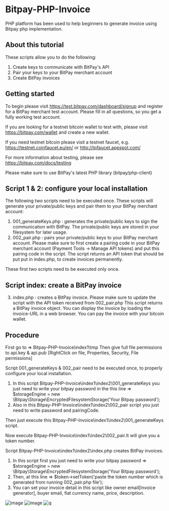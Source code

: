 # Bitpay-PHP-Invoice
PHP platform has been used to help beginners to generate invoice using Bitpay php implementation.

## About this tutorial
These scripts allow you to do the following:
1) Create keys to communicate with BitPay's API
2) Pair your keys to your BitPay merchant account
3) Create BitPay invoices


## Getting started
 To begin please visit https://test.bitpay.com/dashboard/signup and register for a BitPay merchant test account. Please fill in all      questions, so you get a fully working test account.

 If you are looking for a testnet bitcoin wallet to test with, please visit https://bitpay.com/wallet and
  create a new wallet.

 If you need testnet bitcoin please visit a testnet faucet, e.g. https://testnet.coinfaucet.eu/en/ or http://tpfaucet.appspot.com/

 For more information about testing, please see https://bitpay.com/docs/testing

 Please make sure to use BitPay's latest PHP library (bitpay/php-client)


## Script 1 & 2: configure your local installation
The following two scripts need to be executed once. These scripts will generate your private/public keys and pair them to your BitPay merchant account:
1. 001_generateKeys.php : generates the private/public keys to sign the communication with BitPay. The private/public keys are stored in your filesystem for later usage.
2. 002_pair.php : pairs your private/public keys to your BitPay merchant account. Please make sure to first create a pairing code in your BitPay merchant account (Payment Tools -> Manage API tokens) and put this pairing code in the script. The script returns an API token that should be put put in index.php, to create invoices permanently.

These first two scripts need to be executed only once.

## Script index: create a BitPay invoice
3. index.php : creates a BitPay invoice. Please make sure to update the script with the API token received from 002_pair.php
   This script returns a BitPay invoice object. You can display the invoice by loading the invoice-URL in a web browser. You can pay the invoice with your bitcoin wallet.


## Procedure
   First go to => Bitpay-PHP-Invoice\index1\tmp
  Then give full file permissions to api.key & api.pub  [RightClick on file, Properties, Security, File permissions]

  Script 001_generateKeys & 002_pair need to be executed once, to properly configure your local installation.
  1. In this script Bitpay-PHP-Invoice\index1\index2\001_generateKeys you just need to write your bitpay password in the this line =>
     $storageEngine = new \Bitpay\Storage\EncryptedFilesystemStorage('Your Bitpay password');
  2. Also in this Bitpay-PHP-Invoice\index1\index2\002_pair script you just need to write password and pairingCode.

  Then just execute this Bitpay-PHP-Invoice\index1\index2\001_generateKeys script.

  Now execute Bitpay-PHP-Invoice\index1\index2\002_pair.It will give you a token number.

  Script Bitpay-PHP-Invoice\index1\index2\index.php creates BitPay invoices.
  1. In this script first you just need to write your bitpay password =>
     $storageEngine = new \Bitpay\Storage\EncryptedFilesystemStorage('Your Bitpay password');
  2. Then, at this line =>
     $token->setToken('paste the token number which is generated from running 002_pair.php file');
  3. You can set your invoice detail in this script like  owner email[Invoice generator], buyer email, fiat currency name, price, description.


![image](https://user-images.githubusercontent.com/30657768/30214948-ade7e526-94c7-11e7-8932-dbe97711cf42.png)
![image](https://user-images.githubusercontent.com/30657768/30261093-6a9f6ff4-96e4-11e7-95de-faf6258a3367.png)
![q](https://user-images.githubusercontent.com/30657768/30215349-2c55367e-94c9-11e7-9524-a1a90d029e30.png)

